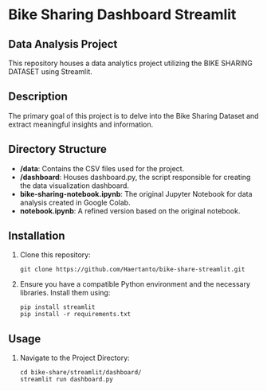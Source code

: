 # Bike Sharing Dashboard Streamlit

## Data Analysis Project

This repository houses a data analytics project utilizing the BIKE SHARING DATASET using Streamlit.

## Description

The primary goal of this project is to delve into the Bike Sharing Dataset and extract meaningful insights and information.

## Directory Structure

- **/data**: Contains the CSV files used for the project.
- **/dashboard**: Houses dashboard.py, the script responsible for creating the data visualization dashboard.
- **bike-sharing-notebook.ipynb**: The original Jupyter Notebook for data analysis created in Google Colab.
- **notebook.ipynb**: A refined version based on the original notebook.

## Installation

1. Clone this repository:

   ```shell
   git clone https://github.com/Haertanto/bike-share-streamlit.git
   ```

2. Ensure you have a compatible Python environment and the necessary libraries. Install them using: 

    ```shell
    pip install streamlit
    pip install -r requirements.txt
    ```

## Usage
1. Navigate to the Project Directory:

    ```shell
    cd bike-share/streamlit/dashboard/
    streamlit run dashboard.py
    ```





